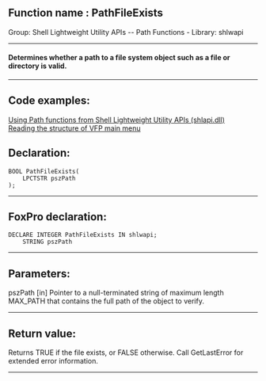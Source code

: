 
## Function name : PathFileExists
Group: Shell Lightweight Utility APIs -- Path Functions - Library: shlwapi    
***  


#### Determines whether a path to a file system object such as a file or directory is valid.
***  


## Code examples:
[Using Path functions from Shell Lightweight Utility APIs (shlapi.dll)](../../samples/sample_178.md)  
[Reading the structure of VFP main menu](../../samples/sample_337.md)  

## Declaration:
```foxpro  
BOOL PathFileExists(
    LPCTSTR pszPath
);  
```  
***  


## FoxPro declaration:
```foxpro  
DECLARE INTEGER PathFileExists IN shlwapi;
	STRING pszPath  
```  
***  


## Parameters:
pszPath 
[in] Pointer to a null-terminated string of maximum length MAX_PATH that contains the full path of the object to verify.  
***  


## Return value:
Returns TRUE if the file exists, or FALSE otherwise. Call GetLastError for extended error information.  
***  

